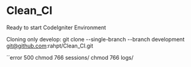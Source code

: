# Clean_CI
Ready to start CodeIgniter Environment

Cloning only develop:
git clone --single-branch --branch development git@github.com:rahpt/Clean_CI.git

´´error 500
chmod 766 sessions/
chmod 766 logs/